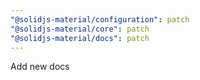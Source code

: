```yaml
---
"@solidjs-material/configuration": patch
"@solidjs-material/core": patch
"@solidjs-material/docs": patch
---
```


Add new docs
